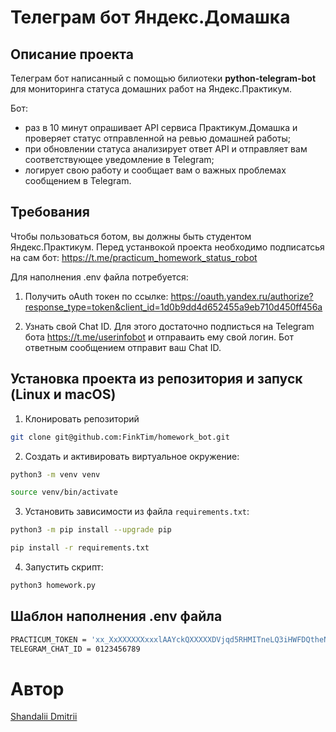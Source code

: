 # Телеграм бот Яндекс.Домашка 

## Описание проекта

Телеграм бот написанный с помощью билиотеки **python-telegram-bot** для мониторинга статуса домашних работ на Яндекс.Практикум.

Бот: 
- раз в 10 минут опрашивает API сервиса Практикум.Домашка и проверяет статус отправленной на ревью домашней работы;
 - при обновлении статуса анализирует ответ API и отправляет вам соответствующее уведомление в Telegram;
- логирует свою работу и сообщает вам о важных проблемах сообщением в Telegram.

## Требования

Чтобы пользоваться ботом, вы должны быть студентом Яндекс.Практикум. Перед устанвокой проекта необходимо подписатсья на сам бот: https://t.me/practicum_homework_status_robot

Для наполнения .env файла потребуется:
1. Получить oAuth токен по ссылке: https://oauth.yandex.ru/authorize?response_type=token&client_id=1d0b9dd4d652455a9eb710d450ff456a

2. Узнать свой Chat ID. Для этого достаточно подписться на Telegram бота https://t.me/userinfobot и отправаить ему свой логин. Бот ответным сообщением отправит ваш Chat ID.


## Установка проекта из репозитория и запуск (Linux и macOS)

1. Клонировать репозиторий 

```bash
git clone git@github.com:FinkTim/homework_bot.git
```

2. Cоздать и активировать виртуальное окружение:

```bash
python3 -m venv venv

source venv/bin/activate
```

3. Установить зависимости из файла ```requirements.txt```:

```bash
python3 -m pip install --upgrade pip

pip install -r requirements.txt
```

4. Запустить скрипт:

```bash
python3 homework.py
```

## Шаблон наполнения .env файла  

```sh
PRACTICUM_TOKEN = 'xx_XxXXXXXXxxxlAAYckQXXXXXDVjqd5RHMITneLQ3iHWFDQtheN_GnI2vY'
TELEGRAM_CHAT_ID = 0123456789
```

# Автор

[Shandalii Dmitrii](https://github.com/FinkTim)
